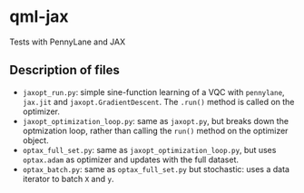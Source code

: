# qml-jax
Tests with PennyLane and JAX

## Description of files
- `jaxopt_run.py`: simple sine-function learning of a VQC with `pennylane`, `jax.jit` and `jaxopt.GradientDescent`. The `.run()` method is called on the optimizer.
- `jaxopt_optimization_loop.py`: same as `jaxopt.py`, but breaks down the optmization loop, rather than calling the `run()` method on the optimizer object.
- `optax_full_set.py`: same as `jaxopt_optimization_loop.py`, but uses `optax.adam` as optimizer and updates with the full dataset.
- `optax_batch.py`: same as `optax_full_set.py` but stochastic: uses a data iterator to batch `X` and `y`.

